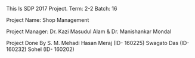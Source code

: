 This Is SDP 2017 Project.
Term: 2-2
Batch: 16

Project Name: Shop Management


Project Manager:
Dr. Kazi Masudul Alam
& Dr. Manishankar Mondal


Project Done By
S. M. Mehadi Hasan Meraj (ID- 160225)
Swagato Das (ID- 160232)
Sohel (ID- 160202)
